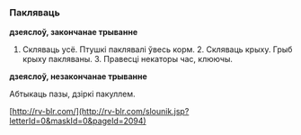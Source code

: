 ### Пакляваць
**дзеяслоў, закончанае трыванне**

1. Скляваць усё. Птушкі паклявалі ўвесь корм. 2. Скляваць крыху. Грыб крыху пакляваны. 3. Правесці некаторы час, клюючы.

**дзеяслоў, незакончанае трыванне**

Абтыкаць пазы, дзіркі пакуллем.

<a rel="author">[http://rv-blr.com/](http://rv-blr.com/slounik.jsp?letterId=0&maskId=0&pageId=2094)</a>
